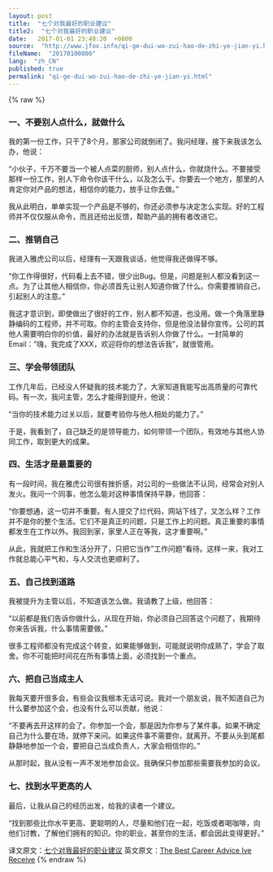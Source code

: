 ```yaml
---
layout: post
title:  "七个对我最好的职业建议"
title2:  "七个对我最好的职业建议"
date:   2017-01-01 23:48:20  +0800
source:  "http://www.jfox.info/qi-ge-dui-wo-zui-hao-de-zhi-ye-jian-yi.html"
fileName:  "20170100800"
lang:  "zh_CN"
published: true
permalink: "qi-ge-dui-wo-zui-hao-de-zhi-ye-jian-yi.html"
---
```

{% raw %}
### 一、不要别人点什么，就做什么

我的第一份工作，只干了8个月，那家公司就倒闭了。我问经理，接下来我该怎么办，他说：

“小伙子，千万不要当一个被人点菜的厨师，别人点什么，你就烧什么。不要接受那样一份工作，别人下命令你该干什么，以及怎么干。你要去一个地方，那里的人肯定你对产品的想法，相信你的能力，放手让你去做。”

我从此明白，单单实现一个产品是不够的，你还必须参与决定怎么实现。好的工程师并不仅仅服从命令，而且还给出反馈，帮助产品的拥有者改进它。

 

### 二、推销自己

我进入雅虎公司以后，经理有一天跟我谈话，他觉得我还做得不够。

“你工作得很好，代码看上去不错，很少出Bug。但是，问题是别人都没看到这一点。为了让其他人相信你，你必须首先让别人知道你做了什么。你需要推销自己，引起别人的注意。”

我这才意识到，即使做出了很好的工作，别人都不知道，也没用。做一个角落里静静编码的工程师，并不可取。你的主管会支持你，但是他没法替你宣传。公司的其他人需要明白你的价值，最好的办法就是告诉别人你做了什么。一封简单的Email：”嗨，我完成了XXX，欢迎将你的想法告诉我”，就很管用。

 

### 三、学会带领团队

工作几年后，已经没人怀疑我的技术能力了，大家知道我能写出高质量的可靠代码。有一次，我问主管，怎么才能得到提升，他说：

“当你的技术能力过关以后，就要考验你与他人相处的能力了。”

于是，我看到了，自己缺乏的是领导能力，如何带领一个团队，有效地与其他人协同工作，取到更大的成果。

 

### 四、生活才是最重要的

有一段时间，我在雅虎公司很有挫折感，对公司的一些做法不认同，经常会对别人发火。我问一个同事，他怎么能对这种事情保持平静，他回答：

“你要想通，这一切并不重要。有人提交了烂代码，网站下线了，又怎么样？工作并不是你的整个生活。它们不是真正的问题，只是工作上的问题。真正重要的事情都发生在工作以外。我回到家，家里人正在等我，这才重要啊。”

从此，我就把工作和生活分开了，只把它当作”工作问题”看待。这样一来，我对工作就总能心平气和，与人交流也更顺利了。

 

### 五、自己找到道路

我被提升为主管以后，不知道该怎么做。我请教了上级，他回答：

“以前都是我们告诉你做什么，从现在开始，你必须自己回答这个问题了，我期待你来告诉我，什么事情需要做。”

很多工程师都没有完成这个转变，如果能够做到，可能就说明你成熟了，学会了取舍。你不可能把时间花在所有事情上面，必须找到一个重点。

 

### 六、把自己当成主人

我每天要开很多会，有些会议我根本无话可说。我对一个朋友说，我不知道自己为什么要参加这个会，也没有什么可以贡献，他说：

“不要再去开这样的会了。你参加一个会，那是因为你参与了某件事。如果不确定自己为什么要在场，就停下来问。如果这件事不需要你，就离开。不要从头到尾都静静地参加一个会，要把自己当成负责人，大家会相信你的。”

从那时起，我从没有一声不发地参加会议。我确保只参加那些需要我参加的会议。

 

### 七、找到水平更高的人

最后，让我从自己的经历出发，给我的读者一个建议。

“找到那些比你水平更高、更聪明的人，尽量和他们在一起，吃饭或者喝咖啡，向他们讨教，了解他们拥有的知识。你的职业，甚至你的生活，都会因此变得更好。”

译文原文：[七个对我最好的职业建议](http://www.jfox.info/go.php?url=http://www.ruanyifeng.com/blog/2015/09/career-advice.html)
英文原文：[The Best Career Advice Ive Receive](http://www.jfox.info/go.php?url=https://www.nczonline.net/blog/2013/10/15/the-best-career-advice-ive-received/)
{% endraw %}